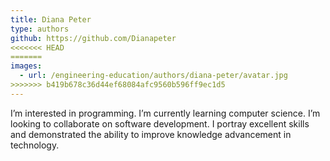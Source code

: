```yaml
---
title: Diana Peter
type: authors
github: https://github.com/Dianapeter
<<<<<<< HEAD
=======
images:
  - url: /engineering-education/authors/diana-peter/avatar.jpg 
>>>>>>> b419b678c36d44ef68084afc9560b596ff9ec1d5
---
```

I’m interested in programming. I’m currently learning computer science. I’m looking to collaborate on software development. I  portray excellent skills and demonstrated the ability to improve knowledge advancement in technology.